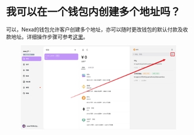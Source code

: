 # 我可以在一个钱包内创建多个地址吗？

可以，Nexa的钱包允许客户创建多个地址，亦可以随时更改钱包的默认付款及收款地址。详细操作步骤可参考[这里](../创建钱包/qb.md)。

<figure>     <img          src="../images/Snipaste_2025-08-21_15-18-46.png"          width="900"          height="auto"     > </figure>

